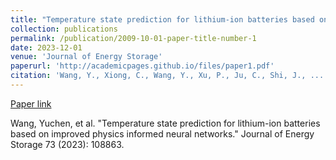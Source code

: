 ```yaml
---
title: "Temperature state prediction for lithium-ion batteries based on improved physics informed neural networks"
collection: publications
permalink: /publication/2009-10-01-paper-title-number-1
date: 2023-12-01
venue: 'Journal of Energy Storage'
paperurl: 'http://academicpages.github.io/files/paper1.pdf'
citation: 'Wang, Y., Xiong, C., Wang, Y., Xu, P., Ju, C., Shi, J., ... & Chu, J. (2023). Temperature state prediction for lithium-ion batteries based on improved physics informed neural networks. Journal of Energy Storage, 73, 108863.'
---
```

[Paper link](http://academicpages.github.io/files/paper1.pdf)

Wang, Yuchen, et al. "Temperature state prediction for lithium-ion batteries based on improved physics informed neural networks." Journal of Energy Storage 73 (2023): 108863.
